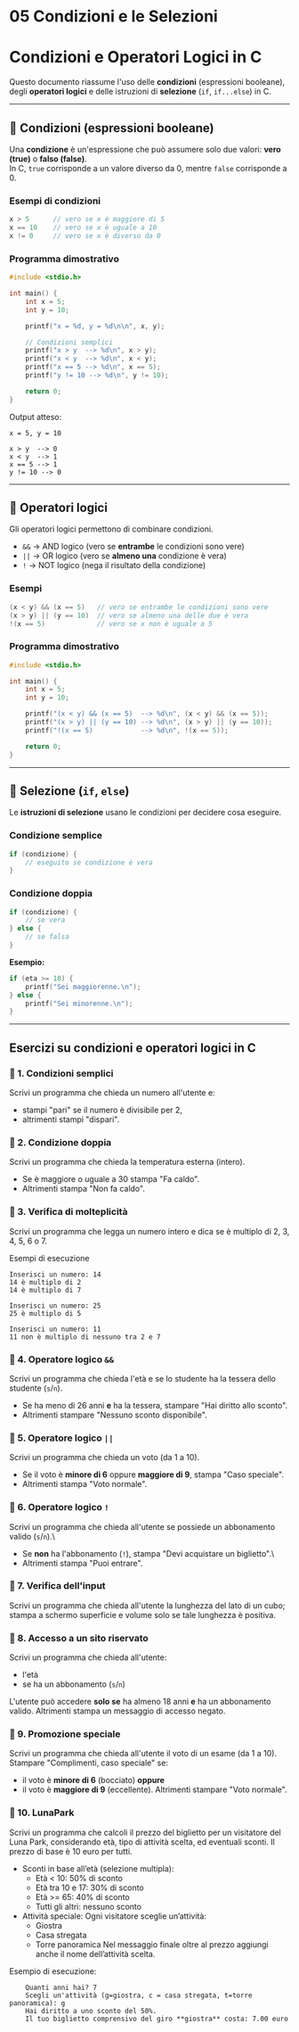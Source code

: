 # 05 Condizioni e le Selezioni

# Condizioni e Operatori Logici in C

Questo documento riassume l'uso delle **condizioni** (espressioni
booleane), degli **operatori logici** e delle istruzioni di
**selezione** (`if`, `if...else`) in C.

------------------------------------------------------------------------

## 🔹 Condizioni (espressioni booleane)

Una **condizione** è un'espressione che può assumere solo due valori:
**vero (true)** o **falso (false)**.\
In C, `true` corrisponde a un valore diverso da 0, mentre `false`
corrisponde a 0.

### Esempi di condizioni

``` c
x > 5      // vero se x è maggiore di 5
x == 10    // vero se x è uguale a 10
x != 0     // vero se x è diverso da 0
```

### Programma dimostrativo

``` c
#include <stdio.h>

int main() {
    int x = 5;
    int y = 10;

    printf("x = %d, y = %d\n\n", x, y);

    // Condizioni semplici
    printf("x > y  --> %d\n", x > y);
    printf("x < y  --> %d\n", x < y);
    printf("x == 5 --> %d\n", x == 5);
    printf("y != 10 --> %d\n", y != 10);

    return 0;
}
```

Output atteso:

    x = 5, y = 10

    x > y  --> 0
    x < y  --> 1
    x == 5 --> 1
    y != 10 --> 0

------------------------------------------------------------------------

## 🔹 Operatori logici

Gli operatori logici permettono di combinare condizioni.

-   `&&` → AND logico (vero se **entrambe** le condizioni sono vere)
-   `||` → OR logico (vero se **almeno una** condizione è vera)
-   `!` → NOT logico (nega il risultato della condizione)

### Esempi

``` c
(x < y) && (x == 5)   // vero se entrambe le condizioni sono vere
(x > y) || (y == 10)  // vero se almeno una delle due è vera
!(x == 5)             // vero se x non è uguale a 5
```

### Programma dimostrativo

``` c
#include <stdio.h>

int main() {
    int x = 5;
    int y = 10;

    printf("(x < y) && (x == 5)  --> %d\n", (x < y) && (x == 5));
    printf("(x > y) || (y == 10) --> %d\n", (x > y) || (y == 10));
    printf("!(x == 5)            --> %d\n", !(x == 5));

    return 0;
}
```

------------------------------------------------------------------------

## 🔹 Selezione (`if`, `else`)

Le **istruzioni di selezione** usano le condizioni per decidere cosa
eseguire.

### Condizione semplice

``` c
if (condizione) {
    // eseguito se condizione è vera
}
```

### Condizione doppia

``` c
if (condizione) {
    // se vera
} else {
    // se falsa
}
```

**Esempio:**

``` c
if (eta >= 18) {
    printf("Sei maggiorenne.\n");
} else {
    printf("Sei minorenne.\n");
}
```

------------------------------------------------------------------------

## Esercizi su condizioni e operatori logici in C


### 🔹 1. Condizioni semplici
Scrivi un programma che chieda un numero all'utente e:
- stampi "pari" se il numero è divisibile per 2,
- altrimenti stampi "dispari".

### 🔹 2. Condizione doppia
Scrivi un programma che chieda la temperatura esterna (intero).
- Se è maggiore o uguale a 30 stampa "Fa caldo".
- Altrimenti stampa "Non fa caldo".

### 🔹 3.  Verifica di molteplicità
Scrivi un programma che legga un numero intero e dica se è multiplo di 2, 3, 4, 5, 6 o 7.

Esempi di esecuzione
```
Inserisci un numero: 14
14 è multiplo di 2
14 è multiplo di 7

Inserisci un numero: 25
25 è multiplo di 5

Inserisci un numero: 11
11 non è multiplo di nessuno tra 2 e 7
```

### 🔹 4. Operatore logico `&&`
Scrivi un programma che chieda l'età e se lo studente ha la tessera
dello studente (`s`/`n`).
- Se ha meno di 26 anni **e** ha la tessera, stampare "Hai diritto allo
sconto".
- Altrimenti stampare "Nessuno sconto disponibile".

### 🔹 5. Operatore logico `||`
Scrivi un programma che chieda un voto (da 1 a 10).
- Se il voto è **minore di 6** oppure **maggiore di 9**, stampa "Caso
speciale".
- Altrimenti stampa "Voto normale".

### 🔹 6. Operatore logico `!`
Scrivi un programma che chieda all'utente se possiede un abbonamento
valido (`s`/`n`).\
- Se **non** ha l'abbonamento (`!`), stampa "Devi acquistare un
biglietto".\
- Altrimenti stampa "Puoi entrare".

### 🔹 7. Verifica dell'input
Scrivi un programma che chieda all'utente la lunghezza del lato di un cubo;
stampa a schermo superficie e volume solo se tale lunghezza è positiva.

### 🔹 8. Accesso a un sito riservato
Scrivi un programma che chieda all'utente:
- l'età
- se ha un abbonamento (`s`/`n`)

L'utente può accedere **solo se** ha almeno 18 anni **e** ha un
abbonamento valido.
Altrimenti stampa un messaggio di accesso negato.

### 🔹 9. Promozione speciale
Scrivi un programma che chieda all'utente il voto di un esame (da 1 a
10).
Stampare "Complimenti, caso speciale" se:
- il voto è **minore di 6** (bocciato) **oppure**
- il voto è **maggiore di 9** (eccellente).
Altrimenti stampare "Voto normale".

### 🔹 10. LunaPark
Scrivi un programma che calcoli il prezzo del biglietto per un visitatore del Luna Park, considerando età, tipo di attività scelta, ed eventuali sconti. Il prezzo di base è 10 euro per tutti.
- Sconti in base all’età (selezione multipla):
    * Età < 10: 50% di sconto
    * Età tra 10 e 17: 30% di sconto
    * Età >= 65: 40% di sconto
    * Tutti gli altri: nessuno sconto
- Attività speciale: Ogni visitatore sceglie un’attività:
    * Giostra
    * Casa stregata
    * Torre panoramica
    Nel messaggio finale oltre al prezzo aggiungi anche il nome dell’attività scelta.

Esempio di esecuzione:
```
	Quanti anni hai? 7
	Scegli un'attività (g=giostra, c = casa stregata, t=torre panoramica): g
	Hai diritto a uno sconto del 50%.
	Il tuo biglietto comprensivo del giro **giostra** costa: 7.00 euro
```